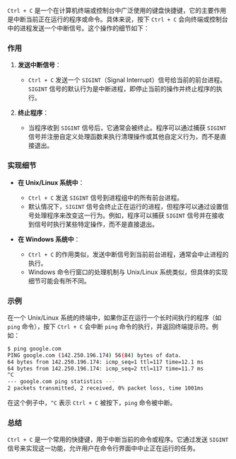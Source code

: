 `Ctrl + C` 是一个在计算机终端或控制台中广泛使用的键盘快捷键，它的主要作用是中断当前正在运行的程序或命令。具体来说，按下 `Ctrl + C` 会向终端或控制台中的进程发送一个中断信号。这个操作的细节如下：

### 作用

1. **发送中断信号**：
   - `Ctrl + C` 发送一个 `SIGINT`（Signal Interrupt）信号给当前的前台进程。`SIGINT` 信号的默认行为是中断进程，即停止当前的操作并终止程序的执行。

2. **终止程序**：
   - 当程序收到 `SIGINT` 信号后，它通常会被终止。程序可以通过捕获 `SIGINT` 信号并注册自定义处理函数来执行清理操作或其他自定义行为，而不是直接退出。

### 实现细节

- **在 Unix/Linux 系统中**：
  - `Ctrl + C` 发送 `SIGINT` 信号到进程组中的所有前台进程。
  - 默认情况下，`SIGINT` 信号会终止正在运行的进程，但程序可以通过设置信号处理程序来改变这一行为。例如，程序可以捕获 `SIGINT` 信号并在接收到信号时执行某些特定操作，而不是直接退出。

- **在 Windows 系统中**：
  - `Ctrl + C` 的作用类似，发送中断信号到当前前台进程，通常会中止进程的执行。
  - Windows 命令行窗口的处理机制与 Unix/Linux 系统类似，但具体的实现细节可能会有所不同。

### 示例

在一个 Unix/Linux 系统的终端中，如果你正在运行一个长时间执行的程序（如 `ping` 命令），按下 `Ctrl + C` 会中断 `ping` 命令的执行，并返回终端提示符。例如：

```bash
$ ping google.com
PING google.com (142.250.196.174) 56(84) bytes of data.
64 bytes from 142.250.196.174: icmp_seq=1 ttl=117 time=12.1 ms
64 bytes from 142.250.196.174: icmp_seq=2 ttl=117 time=11.7 ms
^C
--- google.com ping statistics ---
2 packets transmitted, 2 received, 0% packet loss, time 1001ms
```

在这个例子中，`^C` 表示 `Ctrl + C` 被按下，`ping` 命令被中断。

### 总结

`Ctrl + C` 是一个常用的快捷键，用于中断当前的命令或程序。它通过发送 `SIGINT` 信号来实现这一功能，允许用户在命令行界面中中止正在运行的任务。